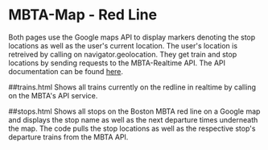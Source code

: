 # MBTA-Map - Red Line

Both pages use the Google maps API to display markers denoting the stop locations as well as the user's current location. The user's location is retreived by calling on navigator.geolocation. They get train and stop locations by sending requests to the MBTA-Realtime API. The API documentation can be found [here](http://realtime.mbta.com/Portal/Content/Documents/MBTA-realtime_APIDocumentation_v2_1_3_2017-01-04.pdf "MBTA API Documentation"). 

##trains.html
Shows all trains currently on the redline in realtime by calling on the MBTA's API service.

##stops.html
Shows all stops on the Boston MBTA red line on a Google map and displays the stop name as well as the next departure times underneath the map. The code pulls the stop locations as well as the respective stop's departure trains from the MBTA API.
